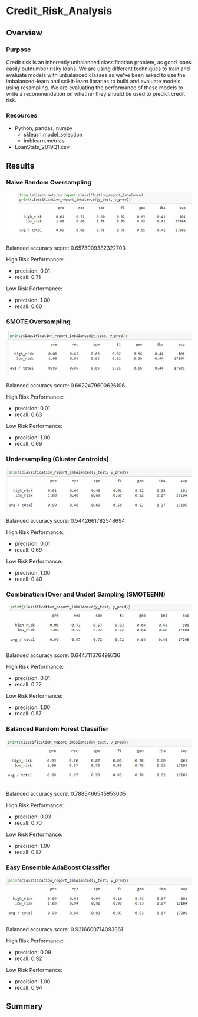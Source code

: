 # Credit_Risk_Analysis

## Overview

### Purpose

Credit risk is an inherently unbalanced classification problem, as good loans easily outnumber risky loans. We are using different techniques to train and evaluate models with unbalanced classes as we've been asked to use the imbalanced-learn and scikit-learn libraries to build and evaluate models using resampling.  We are evaluating the performance of these models to write a recommendation on whether they should be used to predict credit risk.

### Resources

- Python, pandas, numpy
  - sklearn.model_selection
  - imblearn.metrics
- LoanStats_2019Q1.csv

## Results

### Naive Random Oversampling

![1.JPG](https://github.com/mathur-nikita/Credit_Risk_Analysis/blob/main/screenshots/1.JPG)

Balanced accuracy score: 0.6573009382322703

High Risk Performance:
- precision: 0.01
- recall: 0.71

Low Risk Performance:
- precision: 1.00
- recall: 0.60

### SMOTE Oversampling

![2.JPG](https://github.com/mathur-nikita/Credit_Risk_Analysis/blob/main/screenshots/2.JPG)

Balanced accuracy score: 0.6622479600626106

High Risk Performance:
- precision: 0.01
- recall: 0.63

Low Risk Performance:
- precision: 1.00
- recall: 0.69

### Undersampling (Cluster Centroids)

![3.JPG](https://github.com/mathur-nikita/Credit_Risk_Analysis/blob/main/screenshots/3.JPG)

Balanced accuracy score: 0.5442661782548694

High Risk Performance:
- precision: 0.01
- recall: 0.69

Low Risk Performance:
- precision: 1.00
- recall: 0.40

### Combination (Over and Under) Sampling (SMOTEENN)

![4.JPG](https://github.com/mathur-nikita/Credit_Risk_Analysis/blob/main/screenshots/4.JPG)

Balanced accuracy score: 0.644711676499736

High Risk Performance:
- precision: 0.01
- recall: 0.72

Low Risk Performance:
- precision: 1.00
- recall: 0.57

### Balanced Random Forest Classifier

![5.JPG](https://github.com/mathur-nikita/Credit_Risk_Analysis/blob/main/screenshots/5.JPG)

Balanced accuracy score: 0.7885466545953005

High Risk Performance:
- precision: 0.03
- recall: 0.70

Low Risk Performance:
- precision: 1.00
- recall: 0.87

### Easy Ensemble AdaBoost Classifier

![6.JPG](https://github.com/mathur-nikita/Credit_Risk_Analysis/blob/main/screenshots/6.JPG)

Balanced accuracy score: 0.9316600714093861

High Risk Performance:
- precision: 0.09
- recall: 0.92

Low Risk Performance:
- precision: 1.00
- recall: 0.94

## Summary



